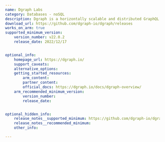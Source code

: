 ```yaml
---
name: Dgraph Labs 
category: Databases - noSQL
description: Dgraph is a horizontally scalable and distributed GraphQL database, which has a graph backend, and provides ACID transactions, linearizable reads, and consistent replication. 
download_url: https://github.com/dgraph-io/dgraph/releases
works_on_arm: true
supported_minimum_version:
    version_number: v22.0.2
    release_date: 2022/12/17


optional_info:
    homepage_url: https://dgraph.io/
    support_caveats:
    alternative_options:
    getting_started_resources:
        arm_content: 
        partner_content: 
        official_docs: https://dgraph.io/docs/dgraph-overview/
    arm_recommended_minimum_version:
        version_number:
        release_date: 


optional_hidden_info:
    release_notes__supported_minimum: https://github.com/dgraph-io/dgraph/releases/tag/v22.0.2
    release_notes__recommended_minimum:
    other_info: 

---
```

